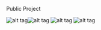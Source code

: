 Public Project

![alt tag](https://github.com/kostasdrakonakis/projects/blob/master/Android%20Projects/QuizGame/start.PNG)![alt tag](https://github.com/kostasdrakonakis/projects/blob/master/Android%20Projects/QuizGame/διαλογ.PNG)
![alt tag](https://github.com/kostasdrakonakis/projects/blob/master/Android%20Projects/QuizGame/categories.PNG)
![alt tag](https://github.com/kostasdrakonakis/projects/blob/master/Android%20Projects/QuizGame/optionsas.PNG)
